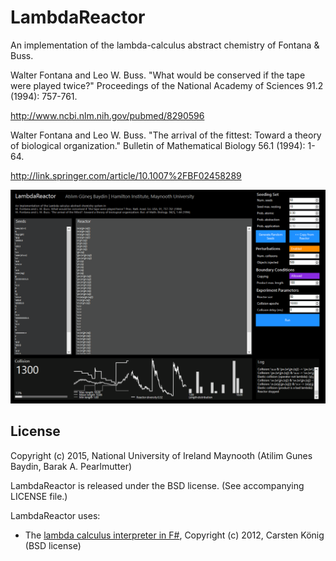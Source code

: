 # LambdaReactor
An implementation of the lambda-calculus abstract chemistry of Fontana &amp; Buss.

Walter Fontana and Leo W. Buss. "What would be conserved if the tape were played twice?" Proceedings of the National Academy of Sciences 91.2 (1994): 757-761.

http://www.ncbi.nlm.nih.gov/pubmed/8290596

Walter Fontana and Leo W. Buss. "The arrival of the fittest: Toward a theory of biological organization." Bulletin of Mathematical Biology 56.1 (1994): 1-64.

http://link.springer.com/article/10.1007%2FBF02458289

![alt text](https://raw.githubusercontent.com/gbaydin/LambdaReactor/master/screenshot.png "Screenshot")

## License

Copyright (c) 2015, National University of Ireland Maynooth (Atilim Gunes Baydin, Barak A. Pearlmutter)

LambdaReactor is released under the BSD license. (See accompanying LICENSE file.)

LambdaReactor uses:

* The [lambda calculus interpreter in F#](https://lcalcinterpreter.codeplex.com/), Copyright (c) 2012, Carsten König (BSD license)